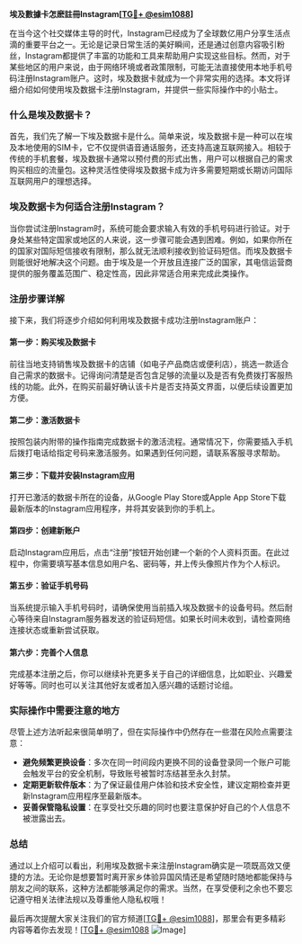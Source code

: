 **埃及數據卡怎麽註冊Instagram[[TG💪+ @esim1088](https://t.me/s/esim1088)]**

在当今这个社交媒体主导的时代，Instagram已经成为了全球数亿用户分享生活点滴的重要平台之一。无论是记录日常生活的美好瞬间，还是通过创意内容吸引粉丝，Instagram都提供了丰富的功能和工具来帮助用户实现这些目标。然而，对于某些地区的用户来说，由于网络环境或者政策限制，可能无法直接使用本地手机号码注册Instagram账户。这时，埃及数据卡就成为一个非常实用的选择。本文将详细介绍如何使用埃及数据卡注册Instagram，并提供一些实际操作中的小贴士。

### 什么是埃及数据卡？

首先，我们先了解一下埃及数据卡是什么。简单来说，埃及数据卡是一种可以在埃及本地使用的SIM卡，它不仅提供语音通话服务，还支持高速互联网接入。相较于传统的手机套餐，埃及数据卡通常以预付费的形式出售，用户可以根据自己的需求购买相应的流量包。这种灵活性使得埃及数据卡成为许多需要短期或长期访问国际互联网用户的理想选择。

### 埃及数据卡为何适合注册Instagram？

当你尝试注册Instagram时，系统可能会要求输入有效的手机号码进行验证。对于身处某些特定国家或地区的人来说，这一步骤可能会遇到困难。例如，如果你所在的国家对国际短信接收有限制，那么就无法顺利接收到验证码短信。而埃及数据卡则能很好地解决这个问题。由于埃及是一个开放且连接广泛的国家，其电信运营商提供的服务覆盖范围广、稳定性高，因此非常适合用来完成此类操作。

### 注册步骤详解

接下来，我们将逐步介绍如何利用埃及数据卡成功注册Instagram账户：

#### 第一步：购买埃及数据卡
前往当地支持销售埃及数据卡的店铺（如电子产品商店或便利店），挑选一款适合自己需求的数据卡。记得询问清楚是否包含足够的流量以及是否有免费拨打客服热线的功能。此外，在购买前最好确认该卡片是否支持英文界面，以便后续设置更加方便。

#### 第二步：激活数据卡
按照包装内附带的操作指南完成数据卡的激活流程。通常情况下，你需要插入手机后拨打电话给指定号码来激活服务。如果遇到任何问题，请联系客服寻求帮助。

#### 第三步：下载并安装Instagram应用
打开已激活的数据卡所在的设备，从Google Play Store或Apple App Store下载最新版本的Instagram应用程序，并将其安装到你的手机上。

#### 第四步：创建新账户
启动Instagram应用后，点击“注册”按钮开始创建一个新的个人资料页面。在此过程中，你需要填写基本信息如用户名、密码等，并上传头像照片作为个人标识。

#### 第五步：验证手机号码
当系统提示输入手机号码时，请确保使用当前插入埃及数据卡的设备号码。然后耐心等待来自Instagram服务器发送的验证码短信。如果长时间未收到，请检查网络连接状态或重新尝试获取。

#### 第六步：完善个人信息
完成基本注册之后，你可以继续补充更多关于自己的详细信息，比如职业、兴趣爱好等等。同时也可以关注其他好友或者加入感兴趣的话题讨论组。

### 实际操作中需要注意的地方

尽管上述方法听起来很简单明了，但在实际操作中仍然存在一些潜在风险点需要注意：
- **避免频繁更换设备**：多次在同一时间段内更换不同的设备登录同一个账户可能会触发平台的安全机制，导致账号被暂时冻结甚至永久封禁。
- **定期更新软件版本**：为了保证最佳用户体验和技术安全性，建议定期检查并更新Instagram应用程序至最新版本。
- **妥善保管隐私设置**：在享受社交乐趣的同时也要注意保护好自己的个人信息不被泄露出去。

### 总结

通过以上介绍可以看出，利用埃及数据卡来注册Instagram确实是一项既高效又便捷的方法。无论你是想要暂时离开家乡体验异国风情还是希望随时随地都能保持与朋友之间的联系，这种方法都能够满足你的需求。当然，在享受便利之余也不要忘记遵守相关法律法规以及尊重他人隐私权哦！

最后再次提醒大家关注我们的官方频道[[TG💪+ @esim1088](https://t.me/s/esim1088)]，那里会有更多精彩内容等着你去发现！[[TG💪+ @esim1088](https://t.me/s/esim1088) ![Image](https://i.postimg.cc/4NQfJmqS/Snipaste-2025-05-13-00-14-12.png)]